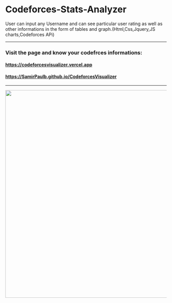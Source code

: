 
# Codeforces-Stats-Analyzer
User can input any Username and can see particular user rating as well as other informations in the form of tables and graph.(Html,Css,Jquery,JS charts,Codeforces APi)

---

### Visit the page and know your codefrces informations: 
####  https://codeforcesvisualizer.vercel.app
####  https://SamirPaulb.github.io/CodeforcesVisualizer

---



                          
<a href="url"><img src="https://raw.githubusercontent.com/SamirPaulb/CodeforcesVisualizer/main/codeforcesvisualiser.png" align="left" height="648" width="1048" ></a>






---
